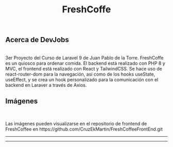 <h1 align="center">FreshCoffe</h1>


<br/>

## Acerca de DevJobs
<br/>
3er Proyecto del Curso de Laravel 9 de Juan Pablo de la Torre. FreshCoffe es un quiosco para ordenar comida. El backend está realizado con PHP 8 y MVC, el frontend está realizado con React y TailwindCSS. Se hace uso de react-router-dom para la navegación, así como de los hooks useState, useEffect, y se crea un hook personalizado para la comunicación con el backend en Laraver a través de Axios.
<br/>

## Imágenes
<br/>


<p>Las imágenes pueden visualizarse en el repositorio de frontend de FreshCoffee en https://github.com/CruzEkMartin/FreshCoffeeFrontEnd.git</p>

<hr/>


<hr/>
